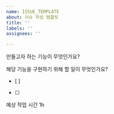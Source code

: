 ```yaml
---
name: ISSUE_TEMPLATE
about: 이슈 작성 템플릿
title: ''
labels: ''
assignees: ''

---
```


만들고자 하는 기능이 무엇인가요?


해당 기능을 구현하기 위해 할 일이 무엇인가요?
 - [ ] 
 - [ ] 

예상 작업 시간
1h
